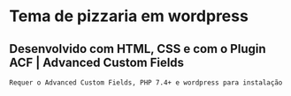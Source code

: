 # Tema de pizzaria em wordpress
## Desenvolvido com HTML, CSS e com o Plugin ACF | Advanced Custom Fields

`Requer o Advanced Custom Fields, PHP 7.4+ e wordpress para instalação`
